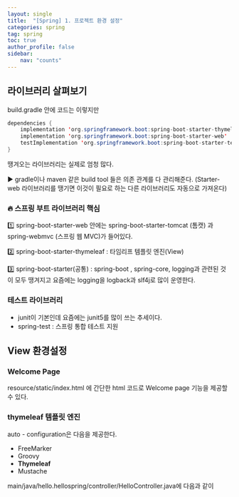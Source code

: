 ```yaml
---
layout: single
title:  "[Spring] 1. 프로젝트 환경 설정"
categories: spring
tag: spring
toc: true
author_profile: false
sidebar:
    nav: "counts"
---
```


<style>H2{color:#red;}</style>

## 라이브러리 살펴보기

build.gradle 안에 코드는 이렇지만

```java
dependencies {
    implementation 'org.springframework.boot:spring-boot-starter-thymeleaf'
    implementation 'org.springframework.boot:spring-boot-starter-web'
    testImplementation 'org.springframework.boot:spring-boot-starter-test'
}
```

땡겨오는 라이브러리는 실제로 엄청 많다. 



:arrow_forward: gradle이나 maven 같은 build tool 들은 의존 관계를 다 관리해준다. (Starter-web 라이브러리를 땡기면 이것이 필요로 하는 다른 라이브러리도 자동으로 가져온다)



### :fire: 스프링 부트 라이브러리 핵심

:one: spring-boot-starter-web 안에는 spring-boot-starter-tomcat (톰캣) 과 spring-webmvc (스프링 웹 MVC)가 들어있다.



:two: spring-boot-starter-thymeleaf : 타임리프 템플릿 엔진(View)



:three: spring-boot-starter(공통) : spring-boot , spring-core, logging과 관련된 것이 모두 땡겨지고 요즘에는 logging을 logback과 slf4j로 많이 운영한다.



### 테스트 라이브러리

* junit이 기본인데 요즘에는 junit5를 많이 쓰는 추세이다.
* spring-test : 스프링 통합 테스트 지원



## View 환경설정



### Welcome Page

resource/static/index.html 에 간단한 html 코드로 Welcome page 기능을 제공할 수 있다.



### thymeleaf 템플릿 엔진

auto - configuration은 다음을 제공한다.

- FreeMarker
- Groovy
- **Thymeleaf**
- Mustache



main/java/hello.hellospring/controller/HelloController.java에 다음과 같이 







